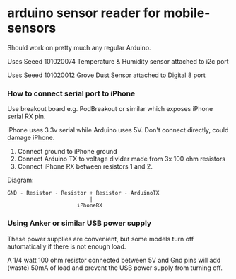 # arduino sensor reader for mobile-sensors #

Should work on pretty much any regular Arduino.

Uses Seeed 101020074 Temperature & Humidity sensor attached to i2c port

Uses Seeed 101020012 Grove Dust Sensor attached to Digital 8 port

### How to connect serial port to iPhone ###

Use breakout board e.g. PodBreakout or similar which exposes iPhone serial RX pin.

iPhone uses 3.3v serial while Arduino uses 5V. Don't connect directly, could damage iPhone.

1. Connect ground to iPhone ground
2. Connect Arduino TX to voltage divider made from 3x 100 ohm resistors
3. Connect iPhone RX between resistors 1 and 2.

Diagram:


	GND - Resistor - Resistor + Resistor - ArduinoTX
                              |
                          iPhoneRX

### Using Anker or similar USB power supply ###

These power supplies are convenient, but some models turn off automatically if there is not enough load.

A 1/4 watt 100 ohm resistor connected between 5V and Gnd pins will add (waste) 50mA of load and prevent the USB power supply from turning off.

